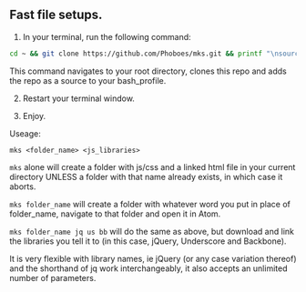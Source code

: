 ## Fast file setups.

1. In your terminal, run the following command:

```sh
cd ~ && git clone https://github.com/Phoboes/mks.git && printf "\nsource 'mks/mks.sh'" >> ~/.bash_profile
```
This command navigates to your root directory, clones this repo and adds the repo as a source to your bash_profile.

2. Restart your terminal window.

3. Enjoy.

Useage:

`mks <folder_name> <js_libraries>`

`mks` alone will create a folder with js/css and a linked html file in your current directory UNLESS a folder with that name already exists, in which case it aborts.

`mks folder_name` will create a folder with whatever word you put in place of folder_name, navigate to that folder and open it in Atom.

`mks folder_name jq us bb` will do the same as above, but download and link the libraries you tell it to (in this case, jQuery, Underscore and Backbone). 

It is very flexible with library names, ie jQuery (or any case variation thereof) and the shorthand of jq work interchangeably, it also accepts an unlimited number of parameters.
